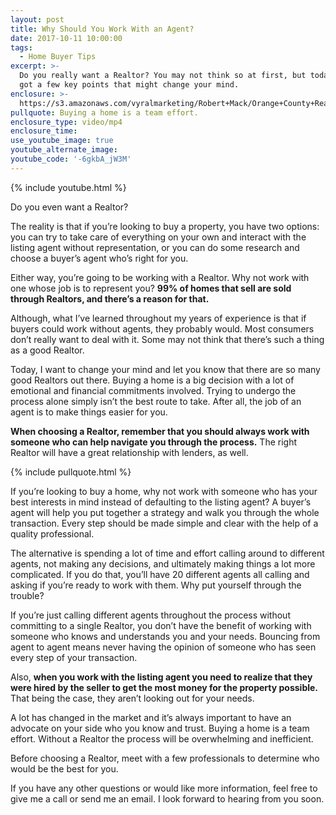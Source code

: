 ```yaml
---
layout: post
title: Why Should You Work With an Agent?
date: 2017-10-11 10:00:00
tags:
  - Home Buyer Tips
excerpt: >-
  Do you really want a Realtor? You may not think so at first, but today I’ve
  got a few key points that might change your mind.
enclosure: >-
  https://s3.amazonaws.com/vyralmarketing/Robert+Mack/Orange+County+Real+Estate+Agent+Do+you+really+want+a+Realtor.mp4
pullquote: Buying a home is a team effort.
enclosure_type: video/mp4
enclosure_time:
use_youtube_image: true
youtube_alternate_image:
youtube_code: '-6gkbA_jW3M'
---
```


{% include youtube.html %}

Do you even want a Realtor?

The reality is that if you’re looking to buy a property, you have two options: you can try to take care of everything on your own and interact with the listing agent without representation, or you can do some research and choose a buyer’s agent who’s right for you.&nbsp;

Either way, you’re going to be working with a Realtor. Why not work with one whose job is to represent you? **99% of homes that sell are sold through Realtors, and there’s a reason for that.**

Although, what I’ve learned throughout my years of experience is that if buyers could work without agents, they probably would. Most consumers don’t really want to deal with it. Some may not think that there’s such a thing as a good Realtor.

Today, I want to change your mind and let you know that there are so many good Realtors out there. Buying a home is a big decision with a lot of emotional and financial commitments involved. Trying to undergo the process alone simply isn’t the best route to take. After all, the job of an agent is to make things easier for you.

**When choosing a Realtor, remember that you should always work with someone who can help navigate you through the process.** The right Realtor will have a great relationship with lenders, as well.&nbsp;

{% include pullquote.html %}

If you’re looking to buy a home, why not work with someone who has your best interests in mind instead of defaulting to the listing agent? A buyer’s agent will help you put together a strategy and walk you through the whole transaction. Every step should be made simple and clear with the help of a quality professional.&nbsp;

The alternative is spending a lot of time and effort calling around to different agents, not making any decisions, and ultimately making things a lot more complicated. If you do that, you’ll have 20 different agents all calling and asking if you’re ready to work with them. Why put yourself through the trouble?

If you’re just calling different agents throughout the process without committing to a single Realtor, you don’t have the benefit of working with someone who knows and understands you and your needs. Bouncing from agent to agent means never having the opinion of someone who has seen every step of your transaction.&nbsp;

Also, **when you work with the listing agent you need to realize that they were hired by the seller to get the most money for the property possible.** That being the case, they aren’t looking out for your needs.&nbsp;

A lot has changed in the market and it’s always important to have an advocate on your side who you know and trust. Buying a home is a team effort. Without a Realtor the process will be overwhelming and inefficient.

Before choosing a Realtor, meet with a few professionals to determine who would be the best for you.&nbsp;

If you have any other questions or would like more information, feel free to give me a call or send me an email. I look forward to hearing from you soon.